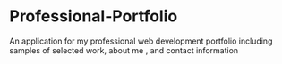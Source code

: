 # Professional-Portfolio
An application for my professional web development portfolio including samples of selected work, about me , and contact information
